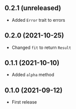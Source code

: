 ## 0.2.1 (unreleased)

- Added `Error` trait to errors

## 0.2.0 (2021-10-25)

- Changed `fit` to return `Result`

## 0.1.1 (2021-10-10)

- Added `alpha` method

## 0.1.0 (2021-09-12)

- First release
